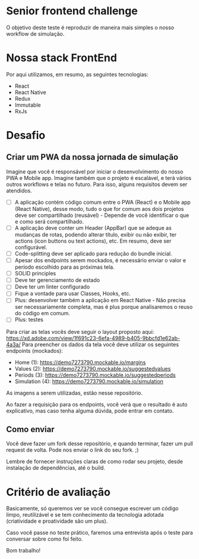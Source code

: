 # Senior frontend challenge

O objetivo deste teste é reproduzir de maneira mais simples o nosso workflow de simulação.

# Nossa stack FrontEnd
Por aqui utilizamos, em resumo, as seguintes tecnologias:
- React
- React Native
- Redux
- Immutable
- RxJs


# Desafio
## Criar um PWA da nossa jornada de simulação

Imagine que você é responsável por iniciar o desenvolvimento do nosso PWA e Mobile app. Imagine também que o projeto é escalável, e terá vários outros workflows e telas no futuro. Para isso, alguns requisitos devem ser atendidos.

- [ ] A aplicação contém código comum entre o PWA (React) e o Mobile app (React Native), desse modo, tudo o que for comum aos dois projetos deve ser compartilhado (reusável) - Depende de você identificar o que e como será compartilhado.
- [ ] A aplicação deve conter um Header (AppBar) que se adeque as mudanças de rotas, podendo alterar título, exibir ou não exibir, ter actions (icon buttons ou text actions), etc. Em resumo, deve ser configurável.
- [ ] Code-splitting deve ser aplicado para redução do bundle inicial.
- [ ] Apesar dos endpoints serem mockados, é necessário enviar o valor e período escolhido para as próximas tela.
- [ ] SOLID principles
- [ ] Deve ter gerenciamento de estado
- [ ] Deve ter um linter configurado
- [ ] Fique a vontade para usar Classes, Hooks, etc.
- [ ] Plus: desenvolver também a aplicação em React Native - Não precisa ser necessariamente completa, mas é plus porque analisaremos o reuso do código em comum.
- [ ] Plus: testes

Para criar as telas vocês deve seguir o layout proposto aqui: https://xd.adobe.com/view/1f691c23-6efa-4989-b405-9bbcfd1e62ab-4a3a/
Para preencher os dados da tela você deve utilizar os seguintes endpoints (mockados):
- Home (1): https://demo7273790.mockable.io/margins
- Values (2): https://demo7273790.mockable.io/suggestedvalues
- Periods (3): https://demo7273790.mockable.io/suggestedperiods
- Simulation (4): https://demo7273790.mockable.io/simulation

As imagens a serem utilizadas, estão nesse repositório.

Ao fazer a requisição para os endpoints, você verá que o resultado é auto explicativo, mas caso tenha alguma dúvida, pode entrar em contato.

## Como enviar
Você deve fazer um fork desse repositório, e quando terminar, fazer um pull request de volta.
Pode nos enviar o link do seu fork. ;)

Lembre de fornecer instruções claras de como rodar seu projeto, desde instalação de dependências, até o build.

# Critério de avaliação

Basicamente, só queremos ver se você consegue escrever um código limpo, reutilizável e se tem conhecimento da tecnologia adotada (criatividade e proatividade são um plus).

Caso você passe no teste prático, faremos uma entrevista após o teste para conversar sobre como foi feito.

Bom trabalho!

